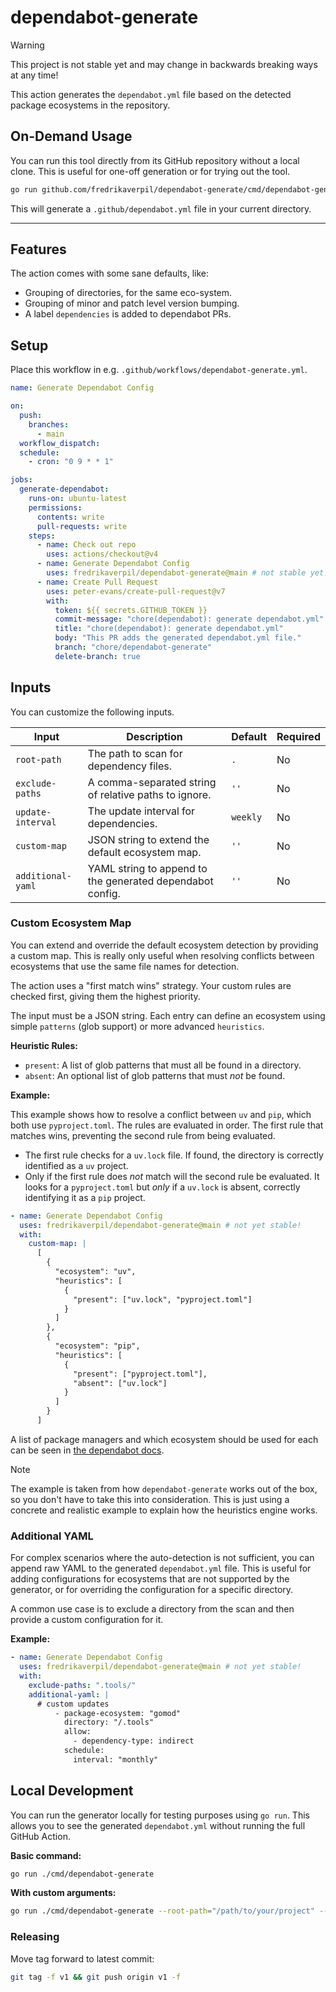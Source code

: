 # dependabot-generate

> [!WARNING]
>
> This project is not stable yet and may change in backwards breaking ways at
> any time!

This action generates the `dependabot.yml` file based on the detected package
ecosystems in the repository.

## On-Demand Usage

You can run this tool directly from its GitHub repository without a local clone.
This is useful for one-off generation or for trying out the tool.

```bash
go run github.com/fredrikaverpil/dependabot-generate/cmd/dependabot-generate@latest
```

This will generate a `.github/dependabot.yml` file in your current directory.

---

## Features

The action comes with some sane defaults, like:

- Grouping of directories, for the same eco-system.
- Grouping of minor and patch level version bumping.
- A label `dependencies` is added to dependabot PRs.

## Setup

Place this workflow in e.g. `.github/workflows/dependabot-generate.yml`.

```yaml
name: Generate Dependabot Config

on:
  push:
    branches:
      - main
  workflow_dispatch:
  schedule:
    - cron: "0 9 * * 1"

jobs:
  generate-dependabot:
    runs-on: ubuntu-latest
    permissions:
      contents: write
      pull-requests: write
    steps:
      - name: Check out repo
        uses: actions/checkout@v4
      - name: Generate Dependabot Config
        uses: fredrikaverpil/dependabot-generate@main # not stable yet!
      - name: Create Pull Request
        uses: peter-evans/create-pull-request@v7
        with:
          token: ${{ secrets.GITHUB_TOKEN }}
          commit-message: "chore(dependabot): generate dependabot.yml"
          title: "chore(dependabot): generate dependabot.yml"
          body: "This PR adds the generated dependabot.yml file."
          branch: "chore/dependabot-generate"
          delete-branch: true
```

## Inputs

You can customize the following inputs.

| Input             | Description                                               | Default  | Required |
| ----------------- | --------------------------------------------------------- | -------- | -------- |
| `root-path`       | The path to scan for dependency files.                    | `.`      | No       |
| `exclude-paths`   | A comma-separated string of relative paths to ignore.     | `''`     | No       |
| `update-interval` | The update interval for dependencies.                     | `weekly` | No       |
| `custom-map`      | JSON string to extend the default ecosystem map.          | `''`     | No       |
| `additional-yaml` | YAML string to append to the generated dependabot config. | `''`     | No       |

### Custom Ecosystem Map

You can extend and override the default ecosystem detection by providing a
custom map. This is really only useful when resolving conflicts between
ecosystems that use the same file names for detection.

The action uses a "first match wins" strategy. Your custom rules are checked
first, giving them the highest priority.

The input must be a JSON string. Each entry can define an ecosystem using simple
`patterns` (glob support) or more advanced `heuristics`.

**Heuristic Rules:**

- `present`: A list of glob patterns that must all be found in a directory.
- `absent`: An optional list of glob patterns that must _not_ be found.

**Example:**

This example shows how to resolve a conflict between `uv` and `pip`, which both
use `pyproject.toml`. The rules are evaluated in order. The first rule that
matches wins, preventing the second rule from being evaluated.

- The first rule checks for a `uv.lock` file. If found, the directory is
  correctly identified as a `uv` project.
- Only if the first rule does _not_ match will the second rule be evaluated. It
  looks for a `pyproject.toml` but _only_ if a `uv.lock` is absent, correctly
  identifying it as a `pip` project.

```yaml
- name: Generate Dependabot Config
  uses: fredrikaverpil/dependabot-generate@main # not yet stable!
  with:
    custom-map: |
      [
        {
          "ecosystem": "uv",
          "heuristics": [
            {
              "present": ["uv.lock", "pyproject.toml"]
            }
          ]
        },
        {
          "ecosystem": "pip",
          "heuristics": [
            {
              "present": ["pyproject.toml"],
              "absent": ["uv.lock"]
            }
          ]
        }
      ]
```

A list of package managers and which ecosystem should be used for each can be
seen in
[the dependabot docs](https://docs.github.com/en/code-security/dependabot/working-with-dependabot/dependabot-options-reference#package-ecosystem-).

> [!NOTE]
>
> The example is taken from how `dependabot-generate` works out of the box, so
> you don't have to take this into consideration. This is just using a concrete
> and realistic example to explain how the heuristics engine works.

### Additional YAML

For complex scenarios where the auto-detection is not sufficient, you can append
raw YAML to the generated `dependabot.yml` file. This is useful for adding
configurations for ecosystems that are not supported by the generator, or for
overriding the configuration for a specific directory.

A common use case is to exclude a directory from the scan and then provide a
custom configuration for it.

**Example:**

```yaml
- name: Generate Dependabot Config
  uses: fredrikaverpil/dependabot-generate@main # not yet stable!
  with:
    exclude-paths: ".tools/"
    additional-yaml: |
      # custom updates
          - package-ecosystem: "gomod"
            directory: "/.tools"
            allow:
              - dependency-type: indirect
            schedule:
              interval: "monthly"
```

## Local Development

You can run the generator locally for testing purposes using `go run`. This
allows you to see the generated `dependabot.yml` without running the full GitHub
Action.

**Basic command:**

```bash
go run ./cmd/dependabot-generate
```

**With custom arguments:**

```bash
go run ./cmd/dependabot-generate --root-path="/path/to/your/project" --update-interval="daily"
```

### Releasing

Move tag forward to latest commit:

```sh
git tag -f v1 && git push origin v1 -f
```
